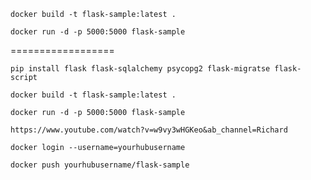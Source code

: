 
```
docker build -t flask-sample:latest .

docker run -d -p 5000:5000 flask-sample

```


==================
```
pip install flask flask-sqlalchemy psycopg2 flask-migratse flask-script
```

```
docker build -t flask-sample:latest .
```

```
docker run -d -p 5000:5000 flask-sample
```

```
https://www.youtube.com/watch?v=w9vy3wHGKeo&ab_channel=Richard
```

```
docker login --username=yourhubusername 
```

```
docker push yourhubusername/flask-sample
```
